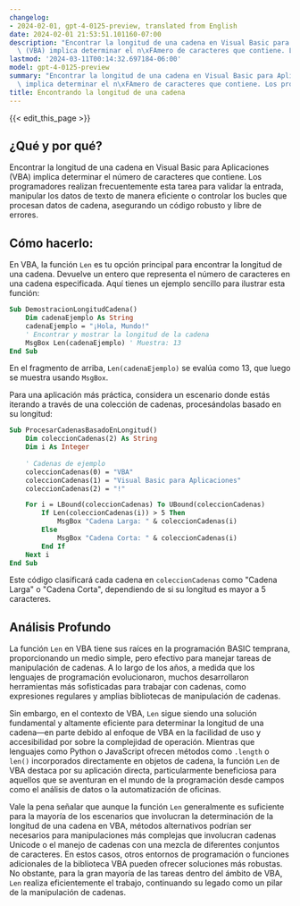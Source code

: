 ```yaml
---
changelog:
- 2024-02-01, gpt-4-0125-preview, translated from English
date: 2024-02-01 21:53:51.101160-07:00
description: "Encontrar la longitud de una cadena en Visual Basic para Aplicaciones\
  \ (VBA) implica determinar el n\xFAmero de caracteres que contiene. Los programadores\u2026"
lastmod: '2024-03-11T00:14:32.697184-06:00'
model: gpt-4-0125-preview
summary: "Encontrar la longitud de una cadena en Visual Basic para Aplicaciones (VBA)\
  \ implica determinar el n\xFAmero de caracteres que contiene. Los programadores\u2026"
title: Encontrando la longitud de una cadena
---
```


{{< edit_this_page >}}

## ¿Qué y por qué?

Encontrar la longitud de una cadena en Visual Basic para Aplicaciones (VBA) implica determinar el número de caracteres que contiene. Los programadores realizan frecuentemente esta tarea para validar la entrada, manipular los datos de texto de manera eficiente o controlar los bucles que procesan datos de cadena, asegurando un código robusto y libre de errores.

## Cómo hacerlo:

En VBA, la función `Len` es tu opción principal para encontrar la longitud de una cadena. Devuelve un entero que representa el número de caracteres en una cadena especificada. Aquí tienes un ejemplo sencillo para ilustrar esta función:

```vb
Sub DemostracionLongitudCadena()
    Dim cadenaEjemplo As String
    cadenaEjemplo = "¡Hola, Mundo!"
    ' Encontrar y mostrar la longitud de la cadena
    MsgBox Len(cadenaEjemplo) ' Muestra: 13
End Sub
```

En el fragmento de arriba, `Len(cadenaEjemplo)` se evalúa como 13, que luego se muestra usando `MsgBox`.

Para una aplicación más práctica, considera un escenario donde estás iterando a través de una colección de cadenas, procesándolas basado en su longitud:

```vb
Sub ProcesarCadenasBasadoEnLongitud()
    Dim coleccionCadenas(2) As String
    Dim i As Integer
    
    ' Cadenas de ejemplo
    coleccionCadenas(0) = "VBA"
    coleccionCadenas(1) = "Visual Basic para Aplicaciones"
    coleccionCadenas(2) = "!"

    For i = LBound(coleccionCadenas) To UBound(coleccionCadenas)
        If Len(coleccionCadenas(i)) > 5 Then
            MsgBox "Cadena Larga: " & coleccionCadenas(i)
        Else
            MsgBox "Cadena Corta: " & coleccionCadenas(i)
        End If
    Next i
End Sub
```

Este código clasificará cada cadena en `coleccionCadenas` como "Cadena Larga" o "Cadena Corta", dependiendo de si su longitud es mayor a 5 caracteres.

## Análisis Profundo

La función `Len` en VBA tiene sus raíces en la programación BASIC temprana, proporcionando un medio simple, pero efectivo para manejar tareas de manipulación de cadenas. A lo largo de los años, a medida que los lenguajes de programación evolucionaron, muchos desarrollaron herramientas más sofisticadas para trabajar con cadenas, como expresiones regulares y amplias bibliotecas de manipulación de cadenas.

Sin embargo, en el contexto de VBA, `Len` sigue siendo una solución fundamental y altamente eficiente para determinar la longitud de una cadena—en parte debido al enfoque de VBA en la facilidad de uso y accesibilidad por sobre la complejidad de operación. Mientras que lenguajes como Python o JavaScript ofrecen métodos como `.length` o `len()` incorporados directamente en objetos de cadena, la función `Len` de VBA destaca por su aplicación directa, particularmente beneficiosa para aquellos que se aventuran en el mundo de la programación desde campos como el análisis de datos o la automatización de oficinas.

Vale la pena señalar que aunque la función `Len` generalmente es suficiente para la mayoría de los escenarios que involucran la determinación de la longitud de una cadena en VBA, métodos alternativos podrían ser necesarios para manipulaciones más complejas que involucran cadenas Unicode o el manejo de cadenas con una mezcla de diferentes conjuntos de caracteres. En estos casos, otros entornos de programación o funciones adicionales de la biblioteca VBA pueden ofrecer soluciones más robustas. No obstante, para la gran mayoría de las tareas dentro del ámbito de VBA, `Len` realiza eficientemente el trabajo, continuando su legado como un pilar de la manipulación de cadenas.
